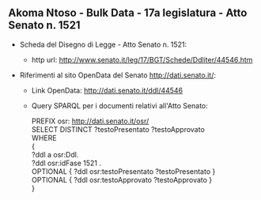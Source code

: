 ## Akoma Ntoso - Bulk Data - 17a legislatura - Atto Senato n. 1521 ##

* Scheda del Disegno di Legge - Atto Senato n. 1521:
	* http url: http://www.senato.it/leg/17/BGT/Schede/Ddliter/44546.htm

* Riferimenti al sito OpenData del Senato http://dati.senato.it/:
	* Link OpenData: http://dati.senato.it/ddl/44546
	* Query SPARQL per i documenti relativi all'Atto Senato:

        PREFIX osr: <http://dati.senato.it/osr/>  
		SELECT DISTINCT ?testoPresentato ?testoApprovato  
		WHERE  
		{  
		    ?ddl a osr:Ddl.  
		    ?ddl osr:idFase 1521 .  
		    OPTIONAL { ?ddl osr:testoPresentato ?testoPresentato }  
		    OPTIONAL { ?ddl osr:testoApprovato ?testoApprovato }  
		}
		